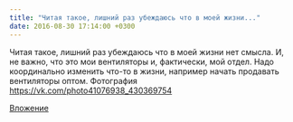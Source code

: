 ```yaml
---
title: "Читая такое, лишний раз убеждаюсь что в моей жизни..."
date: 2016-08-30 17:14:00 +0300
---
```


Читая такое, лишний раз убеждаюсь что в моей жизни нет смысла. И, не важно, что это мои вентиляторы и, фактически, мой отдел. Надо координально изменить что-то в жизни, например начать продавать вентиляторы оптом.
Фотография
https://vk.com/photo41076938_430369754

[Вложение](https://vk.com/photo41076938_430369754)
